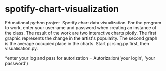 # spotify-chart-visualization
Educational python project.
Spotify chart data visualization.
For the program to work, enter your username and password 
when creating an instance of the class.
The result of the work are two interactive charts plotly. 
The first graphic represents the change in the artist's popularity. 
The second graph is the average occupied place in the charts.
Start parsing.py first, then visualisation.py.

*enter your log and pass for autorization = Autorization('your login', 'your password')
